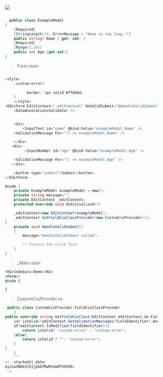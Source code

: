 

![](https://blogger.googleusercontent.com/img/a/AVvXsEgNNK3KELQ8VXVH5ckzTDC7ku9lIsbuDw9HM2_A2gmiS4KcqfCMBDqg6QX1uGjsUjP4b4iPFA3SY05gWAHIBgjpNHMXU0hF2lUVrBCGavDJ6F2oWDs4viiZgmQSJqF9dwQxi5dVNshyAfBvI4dK0pH5pH2VK1I5lj0eUsz-ytE5_gExxzLiJSZCa1v7lw=w640-h282)

```csharp

  public class ExampleModel
{
    [Required]
    [StringLength(10, ErrorMessage = "Name is too long.")]
    public string? Name { get; set; }
    [Required]
    [Range(1,10)]
    public int Age {get;set;}
}
```

>Form.razor

```csharp

<style>
    .custom-error{
        
          border: 5px solid #ffdddd;
    }
    </style>
<EditForm EditContext="_editContext" OnValidSubmit="@HandleValidSubmit">
    <DataAnnotationsValidator />
 

    <div>
        <InputText id="name" @bind-Value="exampleModel.Name" />
    <ValidationMessage For="() => exampleModel.Name" />

    </div>
   <div>
         <InputNumber id="age" @bind-Value="exampleModel.Age" />

    <ValidationMessage For="() => exampleModel.Age" />
   </div>

    <button type="submit">Submit</button>
</EditForm>

@code {
    private ExampleModel exampleModel = new();
    private string message="";
    private EditContext _editContext;
    protected override void OnInitialized(){

	_editContext=new EditContext(exampleModel);
	_editContext.SetFieldCssClassProvider(new CustomCssProvider());
}
    private void HandleValidSubmit()
    {
        message="HandleValidSubmit called";

        // Process the valid form
    }
}
```

>_Main.razor

```html
<h1>CodeGuru-Demo</h1>
<Form/>
@code {

}
```


>CustomCssProvider.cs

```csharp
 public class CustomCssProvider:FieldCssClassProvider
    {
public override string GetFieldCssClass(EditContext editContext,in FieldIdentifier fieldIdentifier){
	var isValid=!editContext.GetValidationMessages(fieldIdentifier).Any();
	if(editContext.IsModified(fieldIdentifier)){
		return isValid? "custom-error" : "custom-error";
	}else{
		return isValid ? "": "custom-error";
	}
}
    }
    ```
<!--stackedit_data:
eyJoaXN0b3J5IjpbOTMwMzUwNTU5XX0=
-->